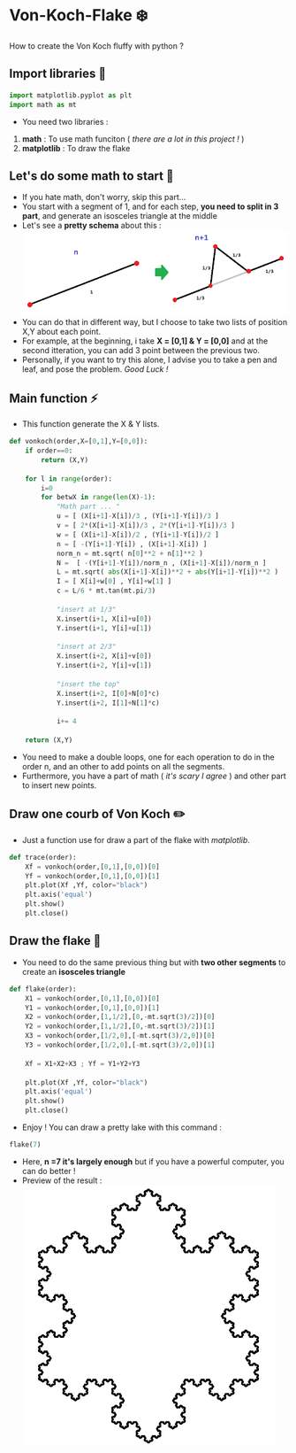 # Von-Koch-Flake :snowflake:
How to create the Von Koch fluffy with python ?

## Import libraries :green_book:
```python
import matplotlib.pyplot as plt
import math as mt
```
- You need two libraries :
1) **math** : To use math funciton ( *there are a lot in this project !* )
2) **matplotlib** : To draw the flake

## Let's do some math to start :triangular_ruler:
- If you hate math, don't worry, skip this part...
- You start with a segment of 1, and for each step, **you need to split in 3 part**, and generate an isosceles triangle at the middle
- Let's see a **pretty schema** about this :
![Alt text](https://raw.githubusercontent.com/tfeutren/Von-Koch-Flake/master/VonKoch.png)
- You can do that in different way, but I choose to take two lists of position X,Y about each point.
- For example, at the beginning, i take **X = [0,1] & Y = [0,0]** and at the second itteration, you can add 3 point between the previous two.
- Personally, if you want to try this alone, I advise you to take a pen and leaf, and pose the problem. *Good Luck !*

## Main function :zap:
- This function generate the X & Y lists.
```python
def vonkoch(order,X=[0,1],Y=[0,0]):
    if order==0:
        return (X,Y)

    for l in range(order):
        i=0
        for betwX in range(len(X)-1):
            "Math part ... "
            u = [ (X[i+1]-X[i])/3 , (Y[i+1]-Y[i])/3 ]
            v = [ 2*(X[i+1]-X[i])/3 , 2*(Y[i+1]-Y[i])/3 ]
            w = [ (X[i+1]-X[i])/2 , (Y[i+1]-Y[i])/2 ]
            n = [ -(Y[i+1]-Y[i]) , (X[i+1]-X[i]) ]
            norm_n = mt.sqrt( n[0]**2 + n[1]**2 )
            N =  [ -(Y[i+1]-Y[i])/norm_n , (X[i+1]-X[i])/norm_n ]
            L = mt.sqrt( abs(X[i+1]-X[i])**2 + abs(Y[i+1]-Y[i])**2 )
            I = [ X[i]+w[0] , Y[i]+w[1] ]
            c = L/6 * mt.tan(mt.pi/3)

            "insert at 1/3"
            X.insert(i+1, X[i]+u[0])
            Y.insert(i+1, Y[i]+u[1])

            "insert at 2/3"
            X.insert(i+2, X[i]+v[0])
            Y.insert(i+2, Y[i]+v[1])

            "insert the top"
            X.insert(i+2, I[0]+N[0]*c)
            Y.insert(i+2, I[1]+N[1]*c)

            i+= 4

    return (X,Y)
```
- You need to make a double loops, one for each operation to do in the order n, and an other to add points on all the segments.
- Furthermore, you have a part of math ( *it's scary I agree* ) and other part to insert new points.

## Draw one courb of Von Koch :pencil2:
- Just a function use for draw a part of the flake with *matplotlib*.
```python
def trace(order):
    Xf = vonkoch(order,[0,1],[0,0])[0]
    Yf = vonkoch(order,[0,1],[0,0])[1]
    plt.plot(Xf ,Yf, color="black")
    plt.axis('equal')
    plt.show()
    plt.close()
```

## Draw the flake :blue_heart:
- You need to do the same previous thing but with **two other segments** to create an **isosceles triangle**

```python
def flake(order):
    X1 = vonkoch(order,[0,1],[0,0])[0]
    Y1 = vonkoch(order,[0,1],[0,0])[1]
    X2 = vonkoch(order,[1,1/2],[0,-mt.sqrt(3)/2])[0]
    Y2 = vonkoch(order,[1,1/2],[0,-mt.sqrt(3)/2])[1]
    X3 = vonkoch(order,[1/2,0],[-mt.sqrt(3)/2,0])[0]
    Y3 = vonkoch(order,[1/2,0],[-mt.sqrt(3)/2,0])[1]

    Xf = X1+X2+X3 ; Yf = Y1+Y2+Y3

    plt.plot(Xf ,Yf, color="black")
    plt.axis('equal')
    plt.show()
    plt.close()
```
- Enjoy ! You can draw a pretty lake with this command :
```python
flake(7)
```
- Here, **n =7 it's largely enough** but if you have a powerful computer, you can do better !
- Preview of the result :
![Alt text](https://raw.githubusercontent.com/tfeutren/Von-Koch-Flake/master/flake.png)

